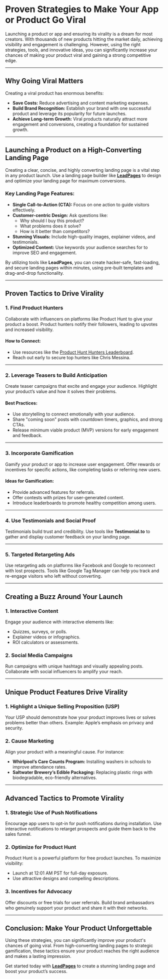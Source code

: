 # Proven Strategies to Make Your App or Product Go Viral

Launching a product or app and ensuring its virality is a dream for most creators. With thousands of new products hitting the market daily, achieving visibility and engagement is challenging. However, using the right strategies, tools, and innovative ideas, you can significantly increase your chances of making your product viral and gaining a strong competitive edge.

---

## Why Going Viral Matters

Creating a viral product has enormous benefits:
- **Save Costs:** Reduce advertising and content marketing expenses.
- **Build Brand Recognition:** Establish your brand with one successful product and leverage its popularity for future launches.
- **Achieve Long-term Growth:** Viral products naturally attract more engagement and conversions, creating a foundation for sustained growth.

---

## Launching a Product on a High-Converting Landing Page

Creating a clear, concise, and highly converting landing page is a vital step in any product launch. Use a landing page builder like **[LeadPages](https://bit.ly/LEadPages)** to design and optimize your landing page for maximum conversions.

### Key Landing Page Features:
- **Single Call-to-Action (CTA):** Focus on one action to guide visitors effectively.
- **Customer-centric Design:** Ask questions like:
  - Why should I buy this product?
  - What problems does it solve?
  - How is it better than competitors?
- **Stunning Visuals:** Include high-quality images, explainer videos, and testimonials.
- **Optimized Content:** Use keywords your audience searches for to improve SEO and engagement.

By utilizing tools like **LeadPages**, you can create hacker-safe, fast-loading, and secure landing pages within minutes, using pre-built templates and drag-and-drop functionality.

---

## Proven Tactics to Drive Virality

### 1. **Find Product Hunters**
Collaborate with influencers on platforms like Product Hunt to give your product a boost. Product hunters notify their followers, leading to upvotes and increased visibility.

#### How to Connect:
- Use resources like the [Product Hunt Hunters Leaderboard](https://www.producthunt.com).
- Reach out early to secure top hunters like Chris Messina.

---

### 2. **Leverage Teasers to Build Anticipation**
Create teaser campaigns that excite and engage your audience. Highlight your product’s value and how it solves their problems.

#### Best Practices:
- Use storytelling to connect emotionally with your audience.
- Share "coming soon" posts with countdown timers, graphics, and strong CTAs.
- Release minimum viable product (MVP) versions for early engagement and feedback.

---

### 3. **Incorporate Gamification**
Gamify your product or app to increase user engagement. Offer rewards or incentives for specific actions, like completing tasks or referring new users.

#### Ideas for Gamification:
- Provide advanced features for referrals.
- Offer contests with prizes for user-generated content.
- Introduce leaderboards to promote healthy competition among users.

---

### 4. **Use Testimonials and Social Proof**
Testimonials build trust and credibility. Use tools like **Testimonial.to** to gather and display customer feedback on your landing page.

---

### 5. **Targeted Retargeting Ads**
Use retargeting ads on platforms like Facebook and Google to reconnect with lost prospects. Tools like Google Tag Manager can help you track and re-engage visitors who left without converting.

---

## Creating a Buzz Around Your Launch

### 1. **Interactive Content**
Engage your audience with interactive elements like:
- Quizzes, surveys, or polls.
- Explainer videos or infographics.
- ROI calculators or assessments.

### 2. **Social Media Campaigns**
Run campaigns with unique hashtags and visually appealing posts. Collaborate with social influencers to amplify your reach.

---

## Unique Product Features Drive Virality

### 1. **Highlight a Unique Selling Proposition (USP)**
Your USP should demonstrate how your product improves lives or solves problems better than others. Example: Apple’s emphasis on privacy and security.

### 2. **Cause Marketing**
Align your product with a meaningful cause. For instance:
- **Whirlpool’s Care Counts Program:** Installing washers in schools to improve attendance rates.
- **Saltwater Brewery’s Edible Packaging:** Replacing plastic rings with biodegradable, eco-friendly alternatives.

---

## Advanced Tactics to Promote Virality

### 1. **Strategic Use of Push Notifications**
Encourage app users to opt-in for push notifications during installation. Use interactive notifications to retarget prospects and guide them back to the sales funnel.

### 2. **Optimize for Product Hunt**
Product Hunt is a powerful platform for free product launches. To maximize visibility:
- Launch at 12:01 AM PST for full-day exposure.
- Use attractive designs and compelling descriptions.

### 3. **Incentives for Advocacy**
Offer discounts or free trials for user referrals. Build brand ambassadors who genuinely support your product and share it with their networks.

---

## Conclusion: Make Your Product Unforgettable

Using these strategies, you can significantly improve your product's chances of going viral. From high-converting landing pages to strategic gamification, these tactics ensure your product reaches the right audience and makes a lasting impression.

Get started today with **[LeadPages](https://bit.ly/LEadPages)** to create a stunning landing page and boost your product’s success.
